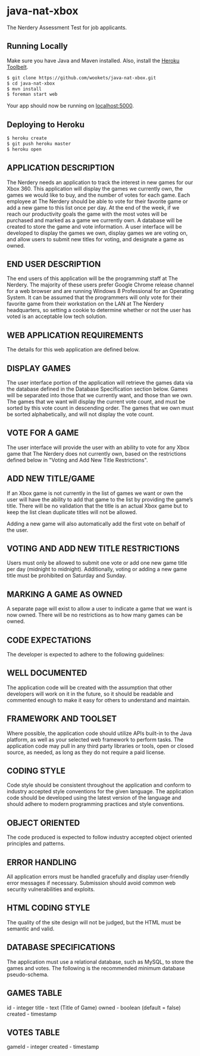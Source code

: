 
# java-nat-xbox

The Nerdery Assessment Test for job applicants. 


## Running Locally

Make sure you have Java and Maven installed.  Also, install the [Heroku Toolbelt](https://toolbelt.heroku.com/).

```sh
$ git clone https://github.com/wookets/java-nat-xbox.git
$ cd java-nat-xbox
$ mvn install
$ foreman start web
```

Your app should now be running on [localhost:5000](http://localhost:5000/).


## Deploying to Heroku

```sh
$ heroku create
$ git push heroku master
$ heroku open
```


## APPLICATION DESCRIPTION

The Nerdery needs an application to track the interest in new games for our Xbox 360. This application will display the games 
we currently own, the games we would like to buy, and the number of votes for each game. Each employee at The Nerdery 
should be able to vote for their favorite game or add a new game to this list once per day. At the end of the week, if we reach our 
productivity goals the game with the most votes will be purchased and marked as a game we currently own. 
A database will be created to store the game and vote information. A user interface will be developed to display the games we 
own, display games we are voting on, and allow users to submit new titles for voting, and designate a game as owned.


## END USER DESCRIPTION

The end users of this application will be the programming staff at The Nerdery. The majority of these users prefer Google 
Chrome release channel for a web browser and are running Windows 8 Professional for an Operating System. It can be assumed 
that the programmers will only vote for their favorite game from their workstation on the LAN at The Nerdery headquarters, so 
setting a cookie to determine whether or not the user has voted is an acceptable low tech solution.


## WEB APPLICATION REQUIREMENTS

The details for this web application are defined below. 


## DISPLAY GAMES

The user interface portion of the application will retrieve the games data via the database defined in the Database Specification 
section below. Games will be separated into those that we currently want, and those than we own. The games that we want will 
display the current vote count, and must be sorted by this vote count in descending order. The games that we own must be sorted 
alphabetically, and will not display the vote count.


## VOTE FOR A GAME

The user interface will provide the user with an ability to vote for any Xbox game that The Nerdery does not currently own, based 
on the restrictions defined below in "Voting and Add New Title Restrictions".


## ADD NEW TITLE/GAME

If an Xbox game is not currently in the list of games we want or own the user will have the ability to add that game to the list by 
providing the game’s title. There will be no validation that the title is an actual Xbox game but to keep the list clean duplicate 
titles will not be allowed.

Adding a new game will also automatically add the first vote on behalf of the user.


## VOTING AND ADD NEW TITLE RESTRICTIONS

Users must only be allowed to submit one vote or add one new game title per day (midnight to midnight). Additionally, voting or 
adding a new game title must be prohibited on Saturday and Sunday.


## MARKING A GAME AS OWNED

A separate page will exist to allow a user to indicate a game that we want is now owned. There will be no restrictions as to how 
many games can be owned.


## CODE EXPECTATIONS

The developer is expected to adhere to the following guidelines: 


## WELL DOCUMENTED

The application code will be created with the assumption that other developers will work on it in the future, so it should be 
readable and commented enough to make it easy for others to understand and maintain.


## FRAMEWORK AND TOOLSET

Where possible, the application code should utilize APIs built-in to the Java platform, as well as your selected web framework to 
perform tasks. The application code may pull in any third party libraries or tools, open or closed source, as needed, as long as they 
do not require a paid license.


## CODING STYLE

Code style should be consistent throughout the application and conform to industry accepted style conventions for the given 
language. The application code should be developed using the latest version of the language and should adhere to modern 
programming practices and style conventions.


## OBJECT ORIENTED

The code produced is expected to follow industry accepted object oriented principles and patterns. 


## ERROR HANDLING

All application errors must be handled gracefully and display user-friendly error messages if necessary. Submission should avoid 
common web security vulnerabilities and exploits.


## HTML CODING STYLE

The quality of the site design will not be judged, but the HTML must be semantic and valid.


## DATABASE SPECIFICATIONS

The application must use a relational database, such as MySQL, to store the games and votes. The following is the recommended 
minimum database pseudo-schema.


## GAMES TABLE
id - integer
title - text (Title of Game)
owned - boolean (default = false)
created - timestamp


## VOTES TABLE
gameId - integer
created - timestamp
